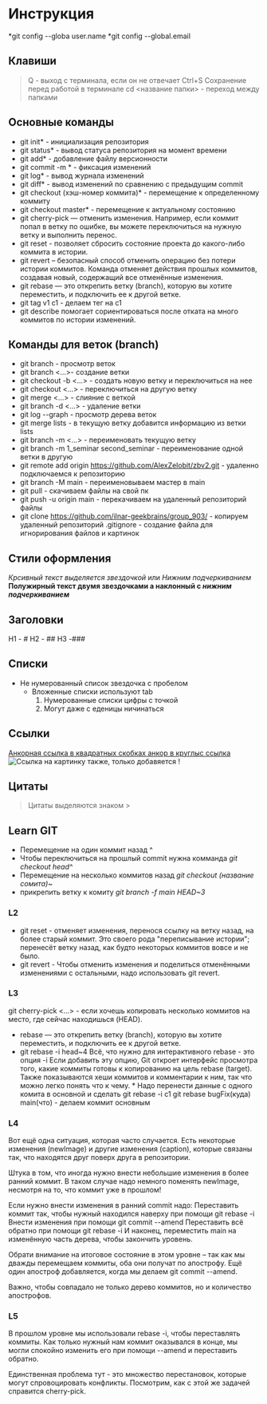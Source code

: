 # Инструкция
*git config --globa user.name
*git config --global.email
## Клавиши
> Q - выход с терминала, если он не отвечает
> Ctrl+S Сохранение перед работой в терминале
> cd <название папки> - переход между папками
## Основные команды
* git init* - инициализация репозитория
* git status* - вывод статуса репозитория на момент времени
* git add* - добавление файлу версионности
* git commit -m <message>* - фиксация изменений
* git log* - вывод журнала изменений
* git diff* - вывод изменений по сравнению с предыдущим commit
* git checkout (хэш-номер коммита)* - перемещение к определенному коммиту
* git checkout master* - перемещение к актуальному состоянию
* git cherry-pick — отменить изменения. Например, если коммит попал в ветку по ошибке, вы можете переключиться на нужную ветку и выполнить перенос.
* git reset - позволяет сбросить состояние проекта до какого-либо коммита в истории.
* git revert – безопасный способ отменить операцию без потери истории коммитов. Команда отменяет действия прошлых коммитов, создавая новый, содержащий все отменённые изменения.
* git rebase — это открепить ветку (branch), которую вы хотите переместить, и подключить ее к другой ветке.
* git tag v1 c1 - делаем тег на с1
* git describe помогает сориентироваться после отката на много коммитов по истории изменений.
## Команды для веток (branch)
* git branch - просмотр веток
* git branch <...>- создание ветки
* git checkout -b <...> - создать новую ветку и переключиться на нее
* git checkout <...> - переключиться на другую ветку
* git merge <...> - слияние с веткой
* git branch -d <...> - удаление ветки
* git log --graph - просмотр дерева веток
* git merge lists - в текущую ветку добавится информацию из ветки lists
* git branch -m <...>  - переименовать текущую ветку
* git branch -m 1_seminar second_seminar - переименование одной ветки в другую
* git remote add origin https://github.com/AlexZelobit/zbv2.git - удаленно подключаемся к репозиторию
* git branch -M main - переименовываем мастер в main
* git pull - скачиваем файлы на свой пк
* git push -u origin main - перекачиваем на удаленный репозиторий файлы
* git clone https://github.com/ilnar-geekbrains/group_903/ - копируем удаленный репозиторий
.gitignore - создание файла для игнорирования файлов и картинок
## Стили оформления
*Крсивный текст выделяется звездочкой* или _Нижним подчеркиванием_
**Полужирный текст двумя звездочками а наклонный с _нижним подчеркиванием_**
## Заголовки
H1 - #
H2 - ##
H3 -###
## Списки
* Не нумерованный список звездочка с пробелом
    * Вложенные списки используют tab
        1. Нумерованные списки цифры с точкой
        1. Могут даже с еденицы ничинаться
## Ссылки
[Анкорная ссылка в квадратных скобках анкор в круглыс ссылка](https://gb.ru/)
![Ссылка на картинку также, только добавяется !](https://git-scm.com/images/logo@2x.png)
## Цитаты
> Цитаты выделяются знаком >

## Learn GIT
* Перемещение на один коммит назад ^
* Чтобы переключиться на прошлый commit нужна комманда _git checkout head^_
* Перемещение на несколько коммитов назад _git checkout (название сомита)~<num>_
* прикрепить ветку к комиту  _git branch -f main HEAD~3_
### L2
* git reset - отменяет изменения, перенося ссылку на ветку назад, на более старый коммит. Это своего рода "переписывание истории"; перенесёт ветку назад, как будто некоторых коммитов вовсе и не было.
* git revert - Чтобы отменить изменения и поделиться отменёнными изменениями с остальными, надо использовать git revert.

### L3

git cherry-pick <Commit1> <Commit2> <...> - если хочешь копировать несколько коммитов на место, где сейчас находишься (HEAD).
* rebase — это открепить ветку (branch), которую вы хотите переместить, и подключить ее к другой ветке.
* git rebase -i head~4
Всё, что нужно для интерактивного rebase - это опция -i
Если добавить эту опцию, Git откроет интерфейс просмотра того, какие коммиты готовы к копированию на цель rebase (target). Также показываются хеши коммитов и комментарии к ним, так что можно легко понять что к чему.
        * Надо перенести данные с одного комита в основной и сделать
        git rebase -i с1
        git rebase bugFix(куда) main(что) - делаем коммит основным

### L4

Вот ещё одна ситуация, которая часто случается. Есть некоторые изменения (newImage) и другие изменения (caption), которые связаны так, что находятся друг поверх друга в репозитории.

Штука в том, что иногда нужно внести небольшие изменения в более ранний коммит. В таком случае надо немного поменять newImage, несмотря на то, что коммит уже в прошлом!


Если нужно внести изменения в ранний commit надо:
Переставить коммит так, чтобы нужный находился наверху при помощи git rebase -i
Внести изменения при помощи git commit --amend
Переставить всё обратно при помощи git rebase -i
И наконец, переместить main на изменённую часть дерева, чтобы закончить уровень.

Обрати внимание на итоговое состояние в этом уровне – так как мы дважды перемещаем коммиты, оба они получат по апострофу. Ещё один апостроф добавляется, когда мы делаем git commit --amend.

Важно, чтобы совпадало не только дерево коммитов, но и количество апострофов.
### L5
В прошлом уровне мы использовали rebase -i, чтобы переставлять коммиты. Как только нужный нам коммит оказывался в конце, мы могли спокойно изменить его при помощи --amend и переставить обратно.

Единственная проблема тут - это множество перестановок, которые могут спровоцировать конфликты. Посмотрим, как с этой же задачей справится cherry-pick.